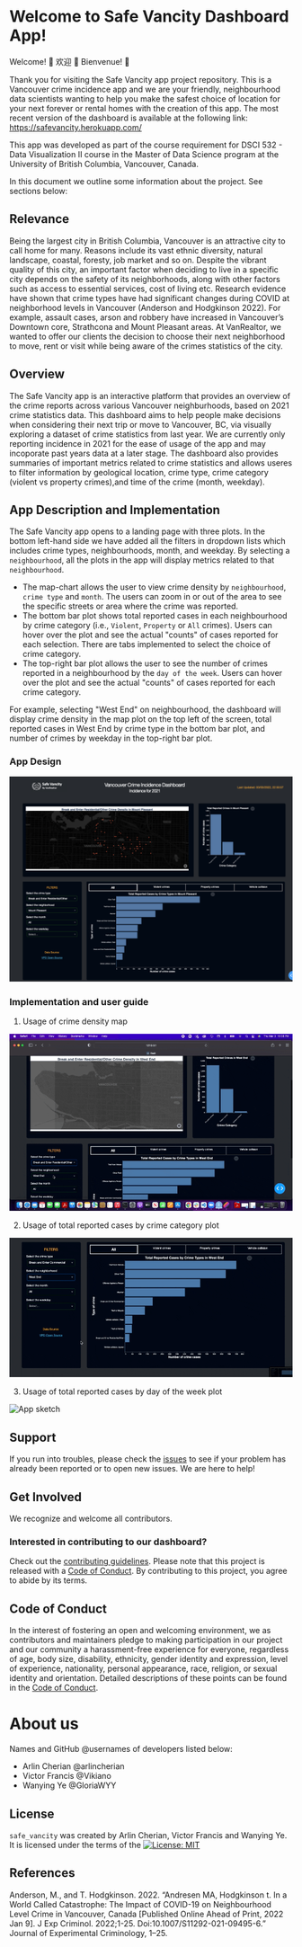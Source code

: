 # Welcome to Safe Vancity Dashboard App!

Welcome! 👋 欢迎 🎊 Bienvenue! 🎉 

Thank you for visiting the Safe Vancity app project repository. This is a Vancouver crime incidence app and we are your friendly, neighbourhood data scientists wanting to help you make the safest choice of location for your next forever or rental homes with the creation of this app.
The most recent version of the dashboard is available at the following link: https://safevancity.herokuapp.com/

This app was developed as part of the course requirement for DSCI 532 - Data Visualization II course in the Master of Data Science program at the University of British Columbia, Vancouver, Canada.

In this document we outline some information about the project. See sections below:

## Relevance

Being the largest city in British Columbia, Vancouver is an attractive city to call home for many. Reasons include its vast ethnic diversity, natural landscape, coastal, foresty, job market and so on. Despite the vibrant quality of this city, an important factor when deciding to live in a specific city depends on the safety of its neighborhoods, along with other factors such as access to essential services, cost of living etc. Research evidence have shown that crime types have had significant changes during COVID at neighborhood levels in Vancouver (Anderson and Hodgkinson 2022). For example, assault cases, arson and robbery have increased in Vancouver’s Downtown core, Strathcona and Mount Pleasant areas. At VanRealtor, we wanted to offer our clients the decision to choose their next neighborhood to move, rent or visit while being aware of the crimes statistics of the city. 

## Overview

The Safe Vancity app is an interactive platform that provides an overview of the crime reports across various Vancouver neighburhoods, based on 2021 crime statistics data. This dashboard aims to help people make decisions when considering their next trip or move to Vancouver, BC, via visually exploring a dataset of crime statistics from last year. We are currently only reporting incidence in 2021 for the ease of usage of the app and may incoporate past years data at a later stage. The dashboard also provides summaries of important metrics related to crime statistics and allows useres to filter information by geological location, crime type, crime category (violent vs property crimes),and time of the crime (month, weekday).

## App Description and Implementation

The Safe Vancity app opens to a landing page with three plots. In the bottom left-hand side we have added all the filters in dropdown lists which includes crime types, neighbourhoods, month, and weekday. By selecting a `neighbourhood`, all the plots in the app will display metrics related to that `neighbourhood`.  

- The map-chart allows the user to view crime density by `neighbourhood`, `crime type` and `month`. The users can zoom in or out of the area to see the specific streets or area where the crime was reported.  
- The bottom bar plot shows total reported cases in each neighbourhood by crime category (i.e., `Violent`, `Property` or `All` crimes). Users can hover over the plot and see the actual "counts" of cases reported for each selection. There are tabs implemented to select the choice of crime category.  
- The top-right bar plot allows the user to see the number of crimes reported in a neighbourhood by the `day of the week`. Users can hover over the plot and see the actual "counts" of cases reported for each crime category. 

For example, selecting "West End" on neighbourhood, the dashboard will display crime density in the map plot on the top left of the screen, total reported cases in West End by crime type in the bottom bar plot, and number of crimes by weekday in the top-right bar plot. 

### App Design 
![app](src/images/dashboard.png)

### Implementation and user guide

1. Usage of crime density map

![App sketch](src/images/map.gif)

2. Usage of total reported cases by crime category plot

![App sketch](src/images/bar-1.gif)

3. Usage of total reported cases by day of the week plot 

![App sketch](src/images/bar2.gif) 


## Support

If you run into troubles, please check the [issues](https://github.com/UBC-MDS/safe_vancity/issues) to see if your problem has already been reported or to open new issues. We are here to help!

## Get Involved

We recognize and welcome all contributors.
### Interested in contributing to our dashboard?
Check out the [contributing guidelines](https://github.com/UBC-MDS/safe_vancity/blob/main/CONTRIBUTING.md). Please note that this project is released with a [Code of Conduct](https://github.com/UBC-MDS/safe_vancity/blob/main/CODE_OF_CONDUCT.md). By contributing to this project, you agree to abide by its terms. 

## Code of Conduct 

In the interest of fostering an open and welcoming environment, we as contributors and maintainers pledge to making participation in our project and our community a harassment-free experience for everyone, regardless of age, body size, disability, ethnicity, gender identity and expression, level of experience, nationality, personal appearance, race, religion, or sexual identity and orientation. Detailed descriptions of these points can be found in the [Code of Conduct](https://github.com/UBC-MDS/safe_vancity/blob/main/CODE_OF_CONDUCT.md). 

# About us

Names and GitHub @usernames of developers listed below:

- Arlin Cherian @arlincherian
- Victor Francis @Vikiano
- Wanying Ye @GloriaWYY


## License

`safe_vancity` was created by Arlin Cherian, Victor Francis and Wanying Ye. It is licensed under the terms of the [![License: MIT](https://img.shields.io/badge/License-MIT-yellow.svg)](https://opensource.org/licenses/MIT)

## References
Anderson, M., and T. Hodgkinson. 2022. “Andresen MA, Hodgkinson t. In a World Called Catastrophe: The Impact of COVID-19 on Neighbourhood Level Crime in Vancouver, Canada [Published Online Ahead of Print, 2022 Jan 9]. J Exp Criminol. 2022;1-25. Doi:10.1007/S11292-021-09495-6.” Journal of Experimental Criminology, 1–25.






